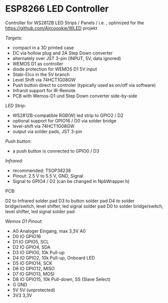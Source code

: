 # ESP8266 LED Controller

Controller for WS2812B LED Strips / Panels / i.e. , optimized for the https://github.com/Aircoookie/WLED projekt

*Targets:*

- compact in a 3D printed case
- DC via hollow plug and 2A Step Down converter
- alternately over JST 3-pin (INPUT, 5V, data ignored)
- WEMOS D1 as controller
- diode protection for WEMOS D1 5V input
- Stabi-Elco in the 5V branch 
- Level Shift via 74HCT1G08GW
- Push button direct to controler (typically used as on/off via software)
- Infrarot support for IR-Remote
- PCB with Wemos-D1 und Step Down converter side-by-side


*LED Strip:*

- WS2812B-compatible RGB(W) led strip to GPIO2 / D2
- optional support for GPIO16 / D0 via solder bridge 
- level-shift via 74HCT1G08GW
- output via solder pads, JST 3-pin

*Push button:*

- a push button is connected to GPIO0 / D3


*Infrared:*

- recommended: TSOP38238
- Pinout: 2.5 V to 5.5 V, GND, Signal
- Signal to GPIO4 / D2 (can be changed in NpbWrapper.h)


PCB:

D2 to Infrared solder pad
D3 to button solder pad
D4 to solder bridge/switch, level shifter, led signal solder pad
D0 to solder bridge/switch, level shifter, led signal solder pad


*Wemos D1 Pinout:*

- A0	Analoger Eingang, max 3,3V	A0
- D0	IO	GPIO16
- D1	IO	GPIO5, SCL
- D2	IO	GPIO4, SDA
- D3	IO	GPIO0, 10k Pull-up
- D4	IO	GPIO2, 10k Pull-up, Onboard LED
- D5	IO  GPIO14, SCK	
- D6	IO	GPIO12, MISO
- D7	IO	GPIO13, MOSI
- D8	IO	GPIO15, 10k Pull-down, SS (Slave Select)
- G	GND
- 5V	5V (unprotected)
- 3V3	3,3V 

